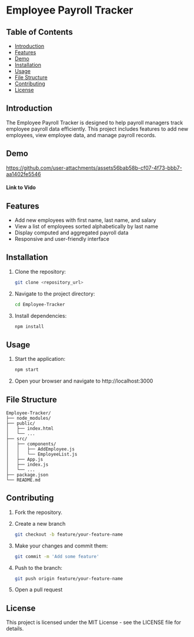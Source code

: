 # Employee Payroll Tracker

## Table of Contents
- [Introduction](#introduction)
- [Features](#features)
- [Demo](#demo)
- [Installation](#installation)
- [Usage](#usage)
- [File Structure](#file-structure)
- [Contributing](#contributing)
- [License](#license)

## Introduction
The Employee Payroll Tracker is designed to help payroll managers track employee payroll data efficiently. This project includes features to add new employees, view employee data, and manage payroll records.

## Demo

https://github.com/user-attachments/assets56bab58b-cf07-4f73-bbb7-aa1402fe5546


#### Link to Vido




## Features
- Add new employees with first name, last name, and salary
- View a list of employees sorted alphabetically by last name
- Display computed and aggregated payroll data
- Responsive and user-friendly interface

## Installation
1. Clone the repository:
   ```sh
   git clone <repository_url>


2. Navigate to the project directory:
    ```sh
    cd Employee-Tracker


3. Install dependencies:
    ```sh
    npm install


## Usage

1. Start the application:
    ```sh
    npm start

2. Open your browser and navigate to http://localhost:3000


## File Structure

    
    Employee-Tracker/
    ├── node_modules/
    ├── public/
    │   ├── index.html
    │   └── ...
    ├── src/
    │   ├── components/
    │   │   ├── AddEmployee.js
    │   │   └── EmployeeList.js
    │   ├── App.js
    │   ├── index.js
    │   └── ...
    ├── package.json
    └── README.md
    


## Contributing

1. Fork the repository.
2. Create a new branch 

    ```sh
    git checkout -b feature/your-feature-name

3. Make your changes and commit them:

    ```sh
    git commit -m 'Add some feature'

4. Push to the branch:

    ```sh
    git push origin feature/your-feature-name

5. Open a pull request 

## License 

This project is licensed under the MIT License - see the LICENSE file for details.








